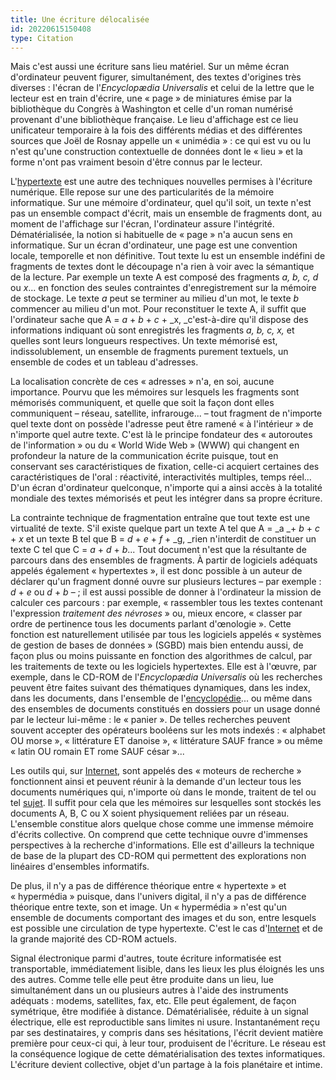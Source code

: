 ```yaml
---
title: Une écriture délocalisée
id: 20220615150408
type: Citation
---
```


Mais c'est aussi une écriture sans lieu matériel. Sur un même écran d'ordinateur peuvent figurer, simultanément, des textes d'origines très diverses : l'écran de l'_Encyclopædia Universalis_ et celui de la lettre que le lecteur est en train d'écrire, une « page » de miniatures émise par la bibliothèque du Congrès à Washington et celle d'un roman numérisé provenant d'une bibliothèque française. Le lieu d'affichage est ce lieu unificateur temporaire à la fois des différents médias et des différentes sources que Joël de Rosnay appelle un « unimédia » : ce qui est vu ou lu n'est qu'une construction contextuelle de données dont le « lieu » et la forme n'ont pas vraiment besoin d'être connus par le lecteur.

L'[hypertexte](http://www.universalis-edu.com.ezproxy.u-bordeaux-montaigne.fr/encyclopedie/hypertexte/) est une autre des techniques nouvelles permises à l'écriture numérique. Elle repose sur une des particularités de la mémoire informatique. Sur une mémoire d'ordinateur, quel qu'il soit, un texte n'est pas un ensemble compact d'écrit, mais un ensemble de fragments dont, au moment de l'affichage sur l'écran, l'ordinateur assure l'intégrité. Dématérialisée, la notion si habituelle de « page » n'a aucun sens en informatique. Sur un écran d'ordinateur, une page est une convention locale, temporelle et non définitive. Tout texte lu est un ensemble indéfini de fragments de textes dont le découpage n'a rien à voir avec la sémantique de la lecture. Par exemple un texte A est composé des fragments _a, b, c, d_ ou _x_... en fonction des seules contraintes d'enregistrement sur la mémoire de stockage. Le texte _a_ peut se terminer au milieu d'un mot, le texte _b_ commencer au milieu d'un mot. Pour reconstituer le texte A, il suffit que l'ordinateur sache que A = _a_ + _b_ + _c_ + _x, _c'est-à-dire qu'il dispose des informations indiquant où sont enregistrés les fragments _a, b, c, x,_ et quelles sont leurs longueurs respectives. Un texte mémorisé est, indissolublement, un ensemble de fragments purement textuels, un ensemble de codes et un tableau d'adresses.

La localisation concrète de ces « adresses » n'a, en soi, aucune importance. Pourvu que les mémoires sur lesquels les fragments sont mémorisés communiquent, et quelle que soit la façon dont elles communiquent – réseau, satellite, infrarouge... – tout fragment de n'importe quel texte dont on possède l'adresse peut être ramené « à l'intérieur » de n'importe quel autre texte. C'est là le principe fondateur des « autoroutes de l'information » ou du « World Wide Web » (WWW) qui changent en profondeur la nature de la communication écrite puisque, tout en conservant ses caractéristiques de fixation, celle-ci acquiert certaines des caractéristiques de l'oral : réactivité, interactivités multiples, temps réel... D'un écran d'ordinateur quelconque, n'importe qui a ainsi accès à la totalité mondiale des textes mémorisés et peut les intégrer dans sa propre écriture.

La contrainte technique de fragmentation entraîne que tout texte est une virtualité de texte. S'il existe quelque part un texte A tel que A = _a _+ _b_ + _c_ + _x_ et un texte B tel que B = _d_ + _e_ + _f_ + _g, _rien n'interdit de constituer un texte C tel que C = _a_ + _d_ + _b_... Tout document n'est que la résultante de parcours dans des ensembles de fragments. À partir de logiciels adéquats appelés également « hypertextes », il est donc possible à un auteur de déclarer qu'un fragment donné ouvre sur plusieurs lectures – par exemple : _d_ + _e_ ou _d_ + _b_ – ; il est aussi possible de donner à l'ordinateur la mission de calculer ces parcours : par exemple, « rassembler tous les textes contenant l'expression _traitement des névroses_ » ou, mieux encore, « classer par ordre de pertinence tous les documents parlant d'œnologie ». Cette fonction est naturellement utilisée par tous les logiciels appelés « systèmes de gestion de bases de données » (SGBD) mais bien entendu aussi, de façon plus ou moins puissante en fonction des algorithmes de calcul, par les traitements de texte ou les logiciels hypertextes. Elle est à l'œuvre, par exemple, dans le CD-ROM de l'_Encyclopædia Universalis_ où les recherches peuvent être faites suivant des thématiques dynamiques, dans les index, dans les documents, dans l'ensemble de l'[encyclopédie](http://www.universalis-edu.com.ezproxy.u-bordeaux-montaigne.fr/encyclopedie/encyclopedie/)... ou même dans des ensembles de documents constitués en dossiers pour un usage donné par le lecteur lui-même : le « panier ». De telles recherches peuvent souvent accepter des opérateurs booléens sur les mots indexés : « alphabet OU morse », « littérature ET danoise », « littérature SAUF france » ou même « latin OU romain ET rome SAUF césar »...

Les outils qui, sur [Internet](http://www.universalis-edu.com.ezproxy.u-bordeaux-montaigne.fr/encyclopedie/internet-aspects-juridiques/), sont appelés des « moteurs de recherche » fonctionnent ainsi et peuvent réunir à la demande d'un lecteur tous les documents numériques qui, n'importe où dans le monde, traitent de tel ou tel [sujet](http://www.universalis-edu.com.ezproxy.u-bordeaux-montaigne.fr/encyclopedie/sujet/). Il suffit pour cela que les mémoires sur lesquelles sont stockés les documents A, B, C ou X soient physiquement reliées par un réseau. L'ensemble constitue alors quelque chose comme une immense mémoire d'écrits collective. On comprend que cette technique ouvre d'immenses perspectives à la recherche d'informations. Elle est d'ailleurs la technique de base de la plupart des CD-ROM qui permettent des explorations non linéaires d'ensembles informatifs.

De plus, il n'y a pas de différence théorique entre « hypertexte » et « hypermédia » puisque, dans l'univers digital, il n'y a pas de différence théorique entre texte, son et image. Un « hypermédia » n'est qu'un ensemble de documents comportant des images et du son, entre lesquels est possible une circulation de type hypertexte. C'est le cas d'[Internet](http://www.universalis-edu.com.ezproxy.u-bordeaux-montaigne.fr/encyclopedie/internet-economie-d-internet/) et de la grande majorité des CD-ROM actuels.

Signal électronique parmi d'autres, toute écriture informatisée est transportable, immédiatement lisible, dans les lieux les plus éloignés les uns des autres. Comme telle elle peut être produite dans un lieu, lue simultanément dans un ou plusieurs autres à l'aide des instruments adéquats : modems, satellites, fax, etc. Elle peut également, de façon symétrique, être modifiée à distance. Dématérialisée, réduite à un signal électrique, elle est reproductible sans limites ni usure. Instantanément reçu par ses destinataires, y compris dans ses hésitations, l'écrit devient matière première pour ceux-ci qui, à leur tour, produisent de l'écriture. Le réseau est la conséquence logique de cette dématérialisation des textes informatiques. L'écriture devient collective, objet d'un partage à la fois planétaire et intime.